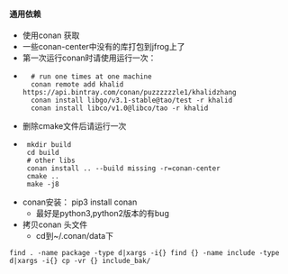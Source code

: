 #### 通用依赖
- 使用conan 获取
- 一些conan-center中没有的库打包到jfrog上了
- 第一次运行conan时请使用运行一次：
- ```
    # run one times at one machine
    conan remote add khalid https://api.bintray.com/conan/puzzzzzzle1/khalidzhang 
    conan install libgo/v3.1-stable@tao/test -r khalid
    conan install libco/v1.0@libco/tao -r khalid
    ```
- 删除cmake文件后请运行一次
-  ```
    mkdir build 
    cd build
    # other libs
    conan install .. --build missing -r=conan-center
    cmake .. 
    make -j8
    ```
- conan安装： pip3 install conan
    - 最好是python3,python2版本的有bug
- 拷贝conan 头文件
    - cd到~/.conan/data下
```
find . -name package -type d|xargs -i{} find {} -name include -type d|xargs -i{} cp -vr {} include_bak/
```